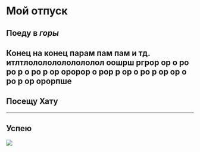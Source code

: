 # Мой отпуск

## Поеду в *горы*
 Конец на конец
 парам пам пам и тд. итлтлолололололололол оошрш  ргрор ор о ро ро р о ро р ор оророр о рор р ор о ро р ор ор о ро р ор орорпше 
----
## Посещу **Хату**

---
## Успею
![](123.jpg) 